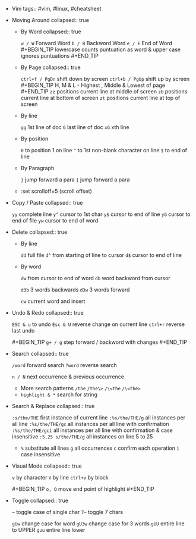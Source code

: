 - Vim
  tags:: #vim, #linux, #cheatsheet
- Moving Around
  collapsed:: true
	- By Word
	  collapsed:: true
	  
	  `w / W` Forward Word
	  `b / B` Backword Word
	  `e / E` End of Word
	  #+BEGIN_TIP
	  lowercase counts puntuation as word & upper case ignores puntuations
	  #+END_TIP
	- By Page
	  collapsed:: true
	  
	  `ctrl+f / PgDn` shift down by screen
	  `ctrl+b / PgUp` shift up by screen
	  #+BEGIN_TIP
	  H, M & L - Highest , Middle & Lowest of page
	  #+END_TIP
	  `zz` positions current line at middle of screen
	  `zb` positions current line at bottom of screen
	  `zt` positions current line at top of screen
	- By line
	  
	  `gg` 1st line of doc
	  `G` last line of doc
	  `xG` xth line
	- By position
	  
	  `0` to position 1 on line
	  `^` to 1st non-blank character on line
	  `$` to end of line
	- By Paragraph
	  
	  `}` jump forward a para
	  `{` jump forward a para
	- :set scrolloff=5 (scroll offset)
- Copy / Paste
  collapsed:: true
  
  `yy`  complete line
  `y^`  cursor to 1st char
  `y$`  cursor to end of line
  `yG`  cursor to end of file
  `yw`  cursor to end of word
- Delete
  collapsed:: true
	- By line
	  
	  `dd` full file
	  `d^`  from starting of line to cursor
	  `d$`  cursor to end of line
	- By word
	  
	  `dw` from cursor to end of word
	  `db` word backword from cursor
	  
	  `d3b` 3 words backwards
	  `d3w` 3 words forward
	  
	  `cw` current word and insert
- Undo & Redo
  collapsed:: true
  
  `ESC & u` to undo
  `Esc & U` reverse change on current line
  `ctrl+r` reverse last undo
  
  #+BEGIN_TIP
  `g+ / g` step forward / backword with changes
  #+END_TIP
- Search
  collapsed:: true
  
  `/word` forward search
  `?word` reverse search
  
  `n / N` next occurrence & previous occurrence
	- More search patterns
	  `/the`
	  `/the\>`
	  `/\<the`
	  `/\<the>`
	- `highlight & *` search for string
- Search & Replace
  collapsed:: true
  
  `:s/the/THE` first instance of current line
  `:%s/the/THE/g` all instances per all line
  `:%s/the/THE/gc` all instances per all line with confirmation
  `:%s/the/THE/gci` all instances per all line with confirmation & case insensitive
  `:5,25 s/the/THE/g` all instances on line 5 to 25
	- `%` substitute all lines
	  `g` all occurrences
	  `c` confirm each operation
	  `i` case insensitive
- Visual Mode
  collapsed:: true
  
  `v`  by character
  `V`  by line
  `ctrl+v` by block
  
  #+BEGIN_TIP
  `o, O` move end point of highlight
  #+END_TIP
- Toggle
  collapsed:: true
  
  `~`  toggle case of single char
  `7~`  toggle 7 chars
  
  `gUw`  change case for word
  `gU3w`  change case for 3 words
  `gUU`  entire line to UPPER
  `guu`  entire line lower